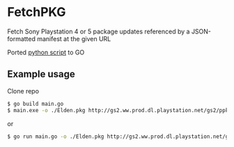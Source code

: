 # FetchPKG

Fetch Sony Playstation 4 or 5 package updates referenced by a JSON-formatted manifest at the given URL

Ported [python script](https://gist.github.com/john-tornblom/5784dd2fb1c5267f2973f2e26842328c) to GO

## Example usage

Clone repo

```bash
$ go build main.go
$ main.exe -o ./Elden.pkg http://gs2.ww.prod.dl.playstation.net/gs2/ppkgo/prod/CUSA28863_00/33/f_68a4a386924400e31698cc0b44589dabeb689c42d789a183eb6575b1b1760ef1/f/UP0700-CUSA28863_00-ELDENRING0000000-A0118-V0100.json
```
or

```bash
$ go run main.go -o ./Elden.pkg http://gs2.ww.prod.dl.playstation.net/gs2/ppkgo/prod/CUSA28863_00/33/f_68a4a386924400e31698cc0b44589dabeb689c42d789a183eb6575b1b1760ef1/f/UP0700-CUSA28863_00-ELDENRING0000000-A0118-V0100.json
```
